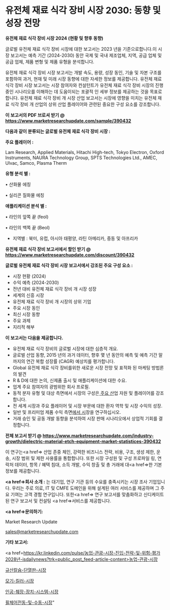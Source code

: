 # 유전체 재료 식각 장비 시장 2030: 동향 및 성장 전망

<strong>유전체 재료 식각 장비 시장 2024 (현황 및 향후 동향)</strong>

글로벌 유전체 재료 식각 장비 시장에 대한 보고서는 2023 년을 기준으로합니다.이 시장 보고서는 예측 기간 (2024-2030) 동안 국제 및 국내 제조업체, 지역, 공급 업체 및 공급 업체, 제품 변형 및 제품 유형을 분석합니다.

유전체 재료 식각 장비 시장 보고서는 개발 속도, 용량, 성장 동인, 기술 및 자본 구조를 포함하여 과거, 현재 및 미래 시장 동향에 대한 자세한 정보를 제공합니다. 유전체 재료 식각 장비 시장 보고서는 시장 참여자와 컨설턴트가 유전체 재료 식각 장비 시장의 진행중인 시나리오를 이해하는 데 도움이되는 포괄적 인 세부 정보를 제공하는 것을 목표로합니다. 유전체 재료 식각 장비 개 시장 산업 보고서는 시장에 영향을 미치는 유전체 재료 식각 장비 개 산업의 상위 산업 플레이어와 관련된 중요한 구성 요소를 강조합니다.



<strong>이 보고서의 PDF 브로셔 받기 @ <a href=https://www.marketresearchupdate.com/sample/390432>https://www.marketresearchupdate.com/sample/390432</a></strong>



<strong>다음과 같이 분류되는 글로벌 유전체 재료 식각 장비 시장 :</strong>



<strong>주요 플레이어 :</strong>

Lam Research, Applied Materials, Hitachi High-tech, Tokyo Electron, Oxford Instruments, NAURA Technology Group, SPTS Technologies Ltd., AMEC, Ulvac, Samco, Plasma Therm



<strong>유형 분석 별 :</strong>

• 산화물 에칭

• 실리콘 질화물 에칭



<strong>애플리케이션 분석 별 :</strong>

• 라인의 앞쪽 끝 (feol)

• 라인의 백쪽 끝 (Beol)

<ul>
  <li>지역별 : 북미, 유럽, 아시아 태평양, 라틴 아메리카, 중동 및 아프리카</li>
</ul>


<strong>유전체 재료 식각 장비 보고서에서 할인 받기 @ <a href=https://www.marketresearchupdate.com/discount/390432>https://www.marketresearchupdate.com/discount/390432</a></strong>



<strong>글로벌 유전체 재료 식각 장비 시장 보고서에서 강조된 주요 구성 요소 :</strong>
<ul>
  <li>시장 현황 (2024)</li>
  <li>수익 예측 (2024-2030)</li>
  <li>전년 대비 유전체 재료 식각 장비 개 시장 성장</li>
  <li>세계의 신흥 시장</li>
  <li>유전체 재료 식각 장비 개 시장의 상위 기업</li>
  <li>주요 시장 동인</li>
  <li>최신 시장 동향</li>
  <li>주요 과제</li>
  <li>지리적 해부</li>
</ul>


<strong>이 보고서는 다음을 제공합니다.</strong>
<ul>
  <li>유전체 재료 식각 장비의 글로벌 시장에 대한 심층적 개요.</li>
  <li>글로벌 산업 동향, 2015 년의 과거 데이터, 향후 몇 년 동안의 예측 및 예측 기간 말까지의 연간 복합 성장률 (CAGR) 예상치를 평가합니다.</li>
  <li>Global 유전체 재료 식각 장비를위한 새로운 시장 전망 및 표적화 된 마케팅 방법론의 발견</li>
  <li>R &amp; D에 대한 논의, 신제품 출시 및 애플리케이션에 대한 수요.</li>
  <li>업계 주요 참여자의 광범위한 회사 프로필.</li>
  <li>동적 분자 유형 및 대상 측면에서 시장의 구성은<a href=> 주요 산</a>업 자원 및 플레이어를 강조합니다.</li>
  <li>전 세계 시장과 주요 플레이어 및 시장 부문에 대한 환자 역학 및 시장 수익의 성장.</li>
  <li>일반 및 프리미엄 제품 수익 측면<a href=>에서 시</a>장을 연구하십시오.</li>
  <li>거래 승인 및 공동 개발 동향을 분석하여 시장 판매 시나리오에서 상업적 기회를 결정합니다.</li>
</ul>



<strong>전체 보고서 받기 @ <a href=https://www.marketresearchupdate.com/industry-growth/dielectric-material-etch-equipment-market-statistices-390432>https://www.marketresearchupdate.com/industry-growth/dielectric-material-etch-equipment-market-statistices-390432</a></strong>

이 연구는<a href=> 산업 존중</a> 체인, 강력한 비즈니스 전략, 비용, 구조, 생성 제한, 운송, 시장 범위 및 제한 사용률을 통합합니다. 또한 시장 구성원 및 구성 프로파일 링, 연락처 데이터, 항목 / 혜택 침대, 소득 개발, 수익 창출 및 총 거래에 대<a href=>한 기본 </a>정보를 제공합니다.



<strong><a href=>회사 소</a>개 :</strong>
는 대기업, 연구 기관 등의 수요를 충족시키는 시장 조사 기업입니다. 우리는 주로 의료, IT 및 CMFE 도메인을 위해 설계된 여러 서비스를 제공하며 그 주요 기여는 고객 경험 연구입니다. 또한<a href=> 연구 보</a>고서를 맞춤화하고 신디케이트 된 연구 보고서 및 컨설팅 <a href=>서비스</a>를 제공합니다.



<strong><a href=>문의하기:</a></strong>

Market Research Update

sales@marketresearchupdate.com



<strong>기타 보고서:</strong>

<a href=https://kr.linkedin.com/pulse/농업-관광-시장-진입-전략-및-위험-평가2028년-isdailynews?trk=public_post_feed-article-content>농업-관광-시장</a>

<a href=https://www.linkedin.com/pulse/규산칼슘-단열판-시장-진입-전략-및-위험-평가2029년-trend-tracking-tips-360-analysis/>규산칼슘-단열판-시장</a>

<a href=https://www.linkedin.com/pulse/모기-킬러-시장-현재-및-미래-성장-2029-market-matrix-musings-analysis-2sgaf/>모기-킬러-시장</a>

<a href=https://www.linkedin.com/pulse/인공-췌장-장치-시스템-시장-세분화-연구-및-목표-고객2029년-trendsetters-talk-360-analysis-fpuuf/>인공-췌장-장치-시스템-시장</a>

<a href=https://www.linkedin.com/pulse/휠체어전동-및-수동-시장-동향-성장-전망-data-dive-diaries-24-analysis-bljnf/>휠체어전동-및-수동-시장</a>"
